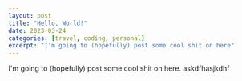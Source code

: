 ```yaml
---
layout: post
title: "Hello, World!"
date: 2023-03-24
categories: [travel, coding, personal]
excerpt: "I'm going to (hopefully) post some cool shit on here"
---
```


I'm going to (hopefully) post some cool shit on here. askdfhasjkdhf